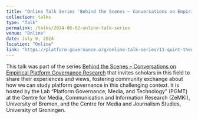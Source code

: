```yaml
---
title: "Online Talk Series 'Behind the Scenes – Conversations on Empirical Platform Governance Research'"
collection: talks
type: "Talk"
permalink: /talks/2024-08-02-online-talk-series
venue: "Online"
date: July 9, 2024
location: "Online"
link: "https://platform-governance.org/online-talk-series/11-quint-theocharis-does-the-community-understand-the-community-guidelines/"
---
```



This talk was part of the series [Behind the Scenes – Conversations on Empirical Platform Governance Research]([https://platform-governance.org/online-talk-series/](https://platform-governance.org/online-talk-series/)) that invites scholars in this field to share their experiences and views, fostering  community exchange about how we can study platform governance in this challenging context. It is hosted by the Lab “Platform Governance, Media, and Technology” (PGMT) at the Centre for Media, Communication and Information Research (ZeMKI), University of Bremen, and the Centre for Media and Journalism Studies, University of Groningen.
